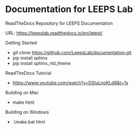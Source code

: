 # Documentation for LEEPS Lab
ReadTheDocs Repository for LEEPS Documentation


URL: https://leepslab.readthedocs.io/en/latest/

Getting Started
- git clone https://github.com/LeepsLab/documentation.git
- pip install sphinx
- pip install sphinx_rtd_theme

ReadTheDocs Tutorial
- https://www.youtube.com/watch?v=DSIuLnoKLd8&t=1s

Building on Mac
- make html

Building on Windows
- .\make.bat html
